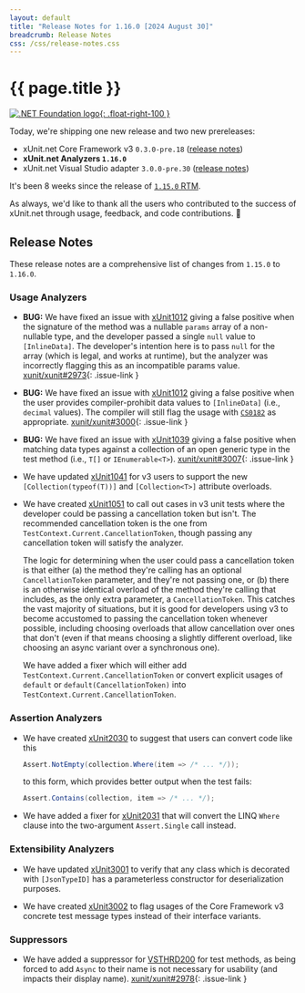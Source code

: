 ```yaml
---
layout: default
title: "Release Notes for 1.16.0 [2024 August 30]"
breadcrumb: Release Notes
css: /css/release-notes.css
---
```


# {{ page.title }}

[![.NET Foundation logo](https://raw.githubusercontent.com/xunit/media/main/dotnet-foundation.svg){: .float-right-100 }](https://dotnetfoundation.org/projects/project-detail/xunit)

Today, we're shipping one new release and two new prereleases:

* xUnit.net Core Framework v3 `0.3.0-pre.18` ([release notes](/releases/v3/0.3.0-pre.18))
* **xUnit.net Analyzers `1.16.0`**
* xUnit.net Visual Studio adapter `3.0.0-pre.30` ([release notes](/releases/visualstudio/3.0.0-pre.30))

It's been 8 weeks since the release of [`1.15.0` RTM](1.15.0).

As always, we'd like to thank all the users who contributed to the success of xUnit.net through usage, feedback, and code contributions. 🎉

## Release Notes

These release notes are a comprehensive list of changes from `1.15.0` to `1.16.0`.

### Usage Analyzers

* **BUG:** We have fixed an issue with [xUnit1012](/xunit.analyzers/rules/xUnit1012) giving a false positive when the signature of the method was a nullable `params` array of a non-nullable type, and the developer passed a single `null` value to `[InlineData]`. The developer's intention here is to pass `null` for the array (which is legal, and works at runtime), but the analyzer was incorrectly flagging this as an incompatible params value. [xunit/xunit#2973](https://github.com/xunit/xunit/issues/2973){: .issue-link }

* **BUG:** We have fixed an issue with [xUnit1012](/xunit.analyzers/rules/xUnit1012) giving a false positive when the user provides compiler-prohibit data values to `[InlineData]` (i.e., `decimal` values). The compiler will still flag the usage with [`CS0182`](https://learn.microsoft.com/dotnet/csharp/language-reference/compiler-messages/parameter-argument-mismatch#arguments-for-attributes) as appropriate. [xunit/xunit#3000](https://github.com/xunit/xunit/issues/3000){: .issue-link }

* **BUG:** We have fixed an issue with [xUnit1039](/xunit.analyzers/rules/xUnit1039) giving a false positive when matching data types against a collection of an open generic type in the test method (i.e., `T[]` or `IEnumerable<T>`). [xunit/xunit#3007](https://github.com/xunit/xunit/issues/3007){: .issue-link }

* We have updated [xUnit1041](/xunit.analyzers/rules/xUnit1041) for v3 users to support the new `[Collection(typeof(T))]` and `[Collection<T>]` attribute overloads.

* We have created [xUnit1051](/xunit.analyzers/rules/xUnit1051) to call out cases in v3 unit tests where the developer could be passing a cancellation token but isn't. The recommended cancellation token is the one from `TestContext.Current.CancellationToken`, though passing any cancellation token will satisfy the analyzer.

  The logic for determining when the user could pass a cancellation token is that either (a) the method they're calling has an optional `CancellationToken` parameter, and they're not passing one, or (b) there is an otherwise identical overload of the method they're calling that includes, as the only extra parameter, a `CancellationToken`. This catches the vast majority of situations, but it is good for developers using v3 to become accustomed to passing the cancellation token whenever possible, including choosing overloads that allow cancellation over ones that don't (even if that means choosing a slightly different overload, like choosing an async variant over a synchronous one).

  We have added a fixer which will either add `TestContext.Current.CancellationToken` or convert explicit usages of `default` or `default(CancellationToken)` into `TestContext.Current.CancellationToken`.

### Assertion Analyzers

* We have created [xUnit2030](/xunit.analyzers/rules/xUnit2030) to suggest that users can convert code like this

  ```csharp
  Assert.NotEmpty(collection.Where(item => /* ... */));
  ```

  to this form, which provides better output when the test fails:

  ```csharp
  Assert.Contains(collection, item => /* ... */);
  ```

* We have added a fixer for [xUnit2031](/xunit.analyzers/rules/xUnit2031) that will convert the LINQ `Where` clause into the two-argument `Assert.Single` call instead.

### Extensibility Analyzers

* We have updated [xUnit3001](/xunit.analyzers/rules/xUnit3001) to verify that any class which is decorated with `[JsonTypeID]` has a parameterless constructor for deserialization purposes.

* We have created [xUnit3002](/xunit.analyzers/rules/xUnit3002) to flag usages of the Core Framework v3 concrete test message types instead of their interface variants.

### Suppressors

* We have added a suppressor for [VSTHRD200](https://github.com/microsoft/vs-threading/blob/main/doc/analyzers/VSTHRD200.md) for test methods, as being forced to add `Async` to their name is not necessary for usability (and impacts their display name). [xunit/xunit#2978](https://github.com/xunit/xunit/issues/2978){: .issue-link }
